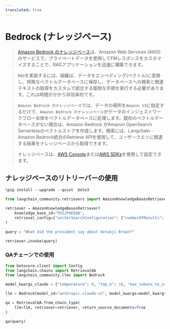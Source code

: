 ```yaml
---
translated: true
---
```


# Bedrock (ナレッジベース)

> [Amazon Bedrock のナレッジベース](https://aws.amazon.com/bedrock/knowledge-bases/)は、Amazon Web Services (AWS) のサービスで、プライベートデータを使用してFMレスポンスをカスタマイズすることで、RAGアプリケーションを迅速に構築できます。

> `RAG`を実装するには、組織は、データをエンベディング(ベクトル)に変換し、特殊なベクトルデータベースに保存し、データベースへの検索と関連テキストの取得をカスタムで統合する面倒な手順を実行する必要があります。これは時間がかかり非効率的です。

> `Amazon Bedrock のナレッジベース`では、データの場所を`Amazon S3`に指定するだけで、`Amazon Bedrock のナレッジベース`がデータのインジェストワークフロー全体をベクトルデータベースに処理します。既存のベクトルデータベースがない場合は、Amazon Bedrock がAmazon OpenSearch Serverlessのベクトルストアを作成します。検索には、Langchain - Amazon Bedrock統合のRetrieve APIを使用して、ユーザークエリに関連する結果をナレッジベースから取得できます。

> ナレッジベースは、[AWS Console](https://aws.amazon.com/console/)または[AWS SDKs](https://aws.amazon.com/developer/tools/)を使用して設定できます。

## ナレッジベースのリトリーバーの使用

```python
%pip install --upgrade --quiet  boto3
```

```python
from langchain_community.retrievers import AmazonKnowledgeBasesRetriever

retriever = AmazonKnowledgeBasesRetriever(
    knowledge_base_id="PUIJP4EQUA",
    retrieval_config={"vectorSearchConfiguration": {"numberOfResults": 4}},
)
```

```python
query = "What did the president say about Ketanji Brown?"

retriever.invoke(query)
```

### QAチェーンでの使用

```python
from botocore.client import Config
from langchain.chains import RetrievalQA
from langchain_community.llms import Bedrock

model_kwargs_claude = {"temperature": 0, "top_k": 10, "max_tokens_to_sample": 3000}

llm = Bedrock(model_id="anthropic.claude-v2", model_kwargs=model_kwargs_claude)

qa = RetrievalQA.from_chain_type(
    llm=llm, retriever=retriever, return_source_documents=True
)

qa(query)
```
